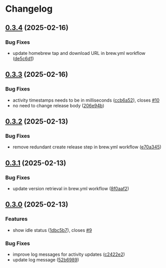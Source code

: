 # Changelog

## [0.3.4](https://github.com/izyuumi/xcode-discord-rpc/compare/v0.3.3...v0.3.4) (2025-02-16)


### Bug Fixes

* update homebrew tap and download URL in brew.yml workflow ([de5c6d1](https://github.com/izyuumi/xcode-discord-rpc/commit/de5c6d198e55b002d6c8d6e1b2b76378f76dc6d5))

## [0.3.3](https://github.com/izyuumi/xcode-discord-rpc/compare/v0.3.2...v0.3.3) (2025-02-16)


### Bug Fixes

* activity timestamps needs to be in milliseconds ([ccb6a52](https://github.com/izyuumi/xcode-discord-rpc/commit/ccb6a52aa2676b8ab11ee19b13e28e5ed1d9cc6a)), closes [#10](https://github.com/izyuumi/xcode-discord-rpc/issues/10)
* no need to change release body ([206e94b](https://github.com/izyuumi/xcode-discord-rpc/commit/206e94b1134ad50e1303e6ccd96b5184bcce85d6))

## [0.3.2](https://github.com/izyuumi/xcode-discord-rpc/compare/v0.3.1...v0.3.2) (2025-02-13)


### Bug Fixes

* remove redundant create release step in brew.yml workflow ([e70a345](https://github.com/izyuumi/xcode-discord-rpc/commit/e70a345a83cc4f24c7a05b561c537c9a9ef8f863))

## [0.3.1](https://github.com/izyuumi/xcode-discord-rpc/compare/v0.3.0...v0.3.1) (2025-02-13)


### Bug Fixes

* update version retrieval in brew.yml workflow ([8f0aaf2](https://github.com/izyuumi/xcode-discord-rpc/commit/8f0aaf269bfb02203f1499a30e5b7e51db296bb6))

## [0.3.0](https://github.com/izyuumi/xcode-discord-rpc/compare/v0.2.1...v0.3.0) (2025-02-13)


### Features

* show idle status ([1dbc5b7](https://github.com/izyuumi/xcode-discord-rpc/commit/1dbc5b7bb00a6b4bdc32c8b71659f4d53af9382a)), closes [#9](https://github.com/izyuumi/xcode-discord-rpc/issues/9)


### Bug Fixes

* improve log messages for activity updates ([c2422e2](https://github.com/izyuumi/xcode-discord-rpc/commit/c2422e2c83cd429d5b09b320932e871ef57093e7))
* update log message ([52b6989](https://github.com/izyuumi/xcode-discord-rpc/commit/52b698916c0e5f7aa5a293e18e349ffc5d7ef305))
